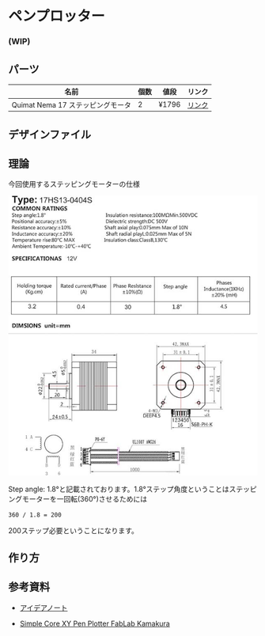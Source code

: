 # ペンプロッター

### (WIP)

## パーツ

|        名前      |   個数     |     値段    |    リンク    |
|------------------------------|------------|------------|-------------|
|Quimat Nema 17 ステッピングモータ|   2   |     ¥1796       |[リンク](https://www.amazon.co.jp/Quimat-17%E3%82%B9%E3%83%86%E3%83%83%E3%83%94%E3%83%B3%E3%82%B0%E3%83%A2%E3%83%BC%E3%82%BF-3D%E3%83%97%E3%83%AA%E3%83%B3%E3%82%BF%E3%83%BC%E7%94%A8-36-8oz-3D%E3%83%97%E3%83%AA%E3%83%B3%E3%82%BF%E3%83%BC/dp/B06XRFGTR4/ref=asc_df_B06XRFGTR4/?tag=jpgo-22&linkCode=df0&hvadid=265845994451&hvpos=&hvnetw=g&hvrand=104924426555351107&hvpone=&hvptwo=&hvqmt=&hvdev=c&hvdvcmdl=&hvlocint=&hvlocphy=1009052&hvtargid=pla-444781979692&th=1)|


## デザインファイル

## 理論

今回使用するステッピングモーターの仕様

![](../img/stepper/stepper_1.jpg#center)

Step angle: 1.8°と記載されております。1.8°ステップ角度ということはステッピングモーターを一回転(360°)させるためには

```
360 / 1.8 = 200  
```

200ステップ必要ということになります。



## 作り方

## 参考資料

- [アイデアノート](https://101010.fun/tags/cnc.html)

- [Simple Core XY Pen Plotter FabLab Kamakura](http://fablabkamakura.fabcloud.io/FabAcademy/support-documents/SimpleCoreXYPenPlotter/)

